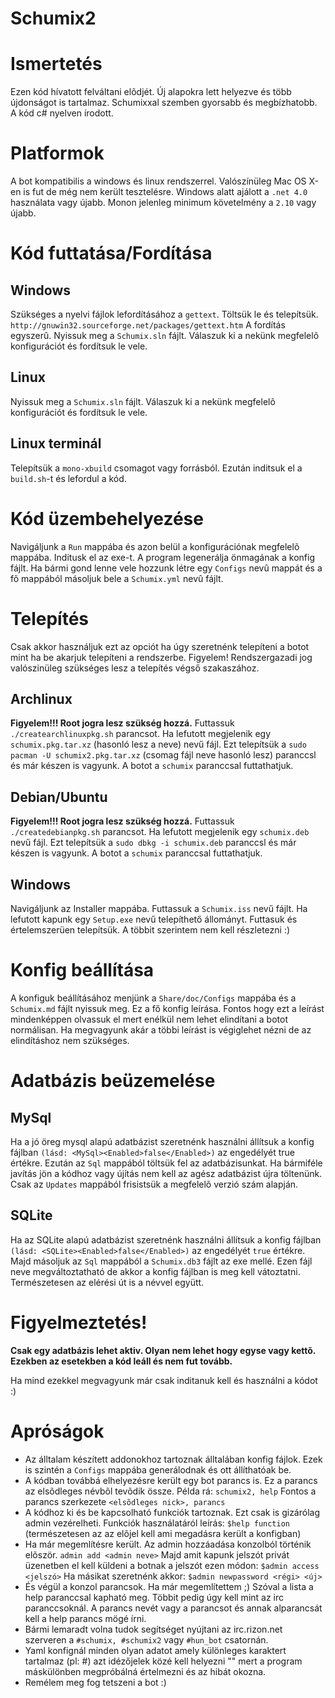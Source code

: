 # Schumix2

# Ismertetés

Ezen kód hívatott felváltani elõdjét. Új alapokra lett helyezve és több újdonságot is tartalmaz.
Schumixxal szemben gyorsabb és megbízhatobb. A kód c# nyelven írodott.

# Platformok

A bot kompatibilis a windows és linux rendszerrel. Valószínüleg Mac OS X-en is fut de még nem került tesztelésre.
Windows alatt ajálott a `.net 4.0` használata vagy újabb.
Monon jelenleg minimum követelmény a `2.10` vagy újabb.

# Kód futtatása/Fordítása

## Windows

Szükséges a nyelvi fájlok lefordításához a `gettext`. Töltsük le és telepítsük. `http://gnuwin32.sourceforge.net/packages/gettext.htm`
A fordítás egyszerû. Nyissuk meg a `Schumix.sln` fájlt. Válaszuk ki a nekünk megfelelõ konfigurációt és fordítsuk le vele.

## Linux

Nyissuk meg a `Schumix.sln` fájlt. Válaszuk ki a nekünk megfelelõ konfigurációt és fordítsuk le vele.

## Linux terminál

Telepítsük a `mono-xbuild` csomagot vagy forrásból. Ezután inditsuk el a `build.sh`-t és lefordul a kód.

# Kód üzembehelyezése

Navigáljunk a `Run` mappába és azon belül a konfigurációnak megfelelõ mappába. Inditusk el az exe-t. A program legenerálja
önmagának a konfig fájlt. Ha bármi gond lenne vele hozzunk létre egy `Configs` nevû mappát és a fõ mappából másoljuk bele
a `Schumix.yml` nevû fájlt.

# Telepítés

Csak akkor használjuk ezt az opciót ha úgy szeretnénk telepíteni a botot mint ha be akarjuk telepíteni a rendszerbe. Figyelem! Rendszergazadi jog valószinüleg szükséges lesz a telepítés végső szakaszához.

## Archlinux

**Figyelem!!! Root jogra lesz szükség hozzá.**
Futtassuk `./createarchlinuxpkg.sh` parancsot. Ha lefutott megjelenik egy `schumix.pkg.tar.xz` (hasonló lesz a neve) nevű fájl. Ezt telepítsük a `sudo pacman -U schumix2.pkg.tar.xz` (csomag fájl neve hasonló lesz) paranccsl és már készen is vagyunk. A botot a `schumix` paranccsal futtathatjuk.

## Debian/Ubuntu

**Figyelem!!! Root jogra lesz szükség hozzá.**
Futtassuk `./createdebianpkg.sh` parancsot. Ha lefutott megjelenik egy `schumix.deb` nevű fájl. Ezt telepítsük a `sudo dbkg -i schumix.deb` paranccsl és már készen is vagyunk. A botot a `schumix` paranccsal futtathatjuk.

## Windows

Navigáljunk az Installer mappába. Futtassuk a `Schumix.iss` nevű fájlt. Ha lefutott kapunk egy `Setup.exe` nevű telepíthető állományt. Futtasuk és értelemszerüen telepítsük. A többit szerintem nem kell részletezni :)

# Konfig beállítása

A konfiguk beállításához menjünk a `Share/doc/Configs` mappába és a `Schumix.md` fájlt nyissuk meg. Ez a fő konfig leírása. Fontos hogy ezt a leírást mindenképpen olvassuk el mert enélkül nem lehet elindítani a botot normálisan. Ha megvagyunk akár a többi leírást is végiglehet nézni de az elindításhoz nem szükséges.

# Adatbázis beüzemelése

## MySql

Ha a jó öreg mysql alapú adatbázist szeretnénk használni állítsuk a konfig fájlban `(lásd: <MySql><Enabled>false</Enabled>)` az engedélyét true értékre.
Ezután az `Sql` mappából töltsük fel az adatbázisunkat. Ha bármiféle javítás jön a kódhoz vagy újítás nem kell az agész adatbázist újra töltenünk.
Csak az `Updates` mappából frisistsük a megfelelõ verzió szám alapján.

## SQLite

Ha az SQLite alapú adatbázist szeretnénk használni állítsuk a konfig fájlban `(lásd: <SQLite><Enabled>false</Enabled>)` az engedélyét `true` értékre.
Majd másoljuk az `Sql` mappából a `Schumix.db3` fájlt az exe mellé. Ezen fájl neve megváltoztatható de akkor a konfig fájlban is meg kell vátoztatni.
Természetesen az elérési út is a névvel együtt.

# Figyelmeztetés!

**Csak egy adatbázis lehet aktiv. Olyan nem lehet hogy egyse vagy kettõ. Ezekben az esetekben a kód leáll és nem fut tovább.**

Ha mind ezekkel megvagyunk már csak inditanuk kell és használni a kódot :)

# Apróságok

* Az álltalam készített addonokhoz tartoznak álltalában konfig fájlok. Ezek is szintén a `Configs` mappába generálodnak és ott állíthatóak be.
* A kódban továbbá elhelyezésre került egy bot parancs is. Ez a parancs az elsõdleges névbõl tevõdik össze. Példa rá: `schumix2, help`
  Fontos a parancs szerkezete `<elsõdleges nick>, parancs`
* A kódhoz ki és be kapcsolható funkciók tartoznak. Ezt csak is gizárólag admin vezérelheti.
  Funkciók használatáról leírás: `$help function` (természetesen az az elõjel kell ami megadásra került a konfigban)
* Ha már megemlítésre került. Az admin hozzáadása konzolból történik elõször. `admin add <admin neve>`
  Majd amit kapunk jelszót privát üzenetben el kell küldeni a botnak a jelszót ezen módon: `$admin access <jelszó>`
  Ha másikat szeretnénk akkor: `$admin newpassword <régi> <új>`
* És végül a konzol parancsok. Ha már megemlítettem ;) Szóval a lista a help paranccsal kapható meg.
  Többit pedig úgy kell mint az irc paranccsoknál. A parancs nevét vagy a parancsot és annak alparancsát kell a help parancs mögé írni.
* Bármi lemaradt volna tudok segítséget nyújtani az irc.rizon.net szerveren a `#schumix, #schumix2` vagy `#hun_bot` csatornán.
* Yaml konfignál minden olyan adatot amely különleges karaktert tartalmaz (pl: #) azt idézőjelek közé kell helyezni "" mert a program máskülönben megpróbálná értelmezni és az hibát okozna.
* Remélem meg fog tetszeni a bot :)
